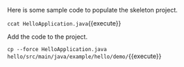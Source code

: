 Here is some sample code to populate the skeleton project.

`ccat HelloApplication.java`{{execute}}

Add the code to the project.

`cp --force HelloApplication.java hello/src/main/java/example/hello/demo/`{{execute}}
